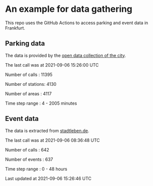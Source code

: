 # An example for data gathering

This repo uses the GitHub Actions to access parking and event data in Frankfurt.

## Parking data
The data is provided by the [open data collection of the city](https://www.offenedaten.frankfurt.de/).

The last call was at 2021-09-06 15:26:00 UTC

Number of calls   : 11395

Number of stations:  4130

Number of areas   :  4117

Time step range   :     4 -  2005 minutes


## Event data
The data is extracted from [stadtleben.de](https://stadtleben.de/frankfurt/).

The last call was at 2021-09-06 08:36:48 UTC

Number of calls   : 642

Number of events  : 637

Time step range   :   0 -  48 hours


Last updated at 2021-09-06 15:26:46 UTC
